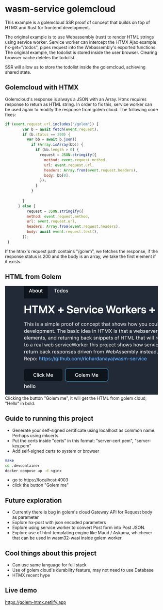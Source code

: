 # wasm-service golemcloud

This example is a golemcloud SSR proof of concept that builds on top of HTMX and Rust for frontend development.

The original example is to use Webassembly (rust) to render HTML strings using service worker. Service worker can intercept the HTMX Ajax example hx-get="/todos", pipes request into the Webassembly's exported functions. The original example, the todolist is stored inside the user browser. Clearing browser cache deletes the todolist. 

SSR will allow us to store the todolist inside the golemcloud, achieving shared state.

## Golemcloud with HTMX

Golemcloud's response is always a JSON with an Array. Htmx requires response to return as HTML string. In order to fix this, service worker can be used again to modify the response from golem cloud. The following code fixes:

```js
if (event.request.url.includes("/golem")) {
        var b = await fetch(event.request);
        if (b.status == 200) {
          var bb = await b.json()
            if (Array.isArray(bb)) {
              if (bb.length > 0) {
                request = JSON.stringify({
                  method: event.request.method,
                  url: event.request.url,
                  headers: Array.from(event.request.headers),
                  body: bb[0],
                });
              }
            }
          
        }
      } else {
          request = JSON.stringify({
          method: event.request.method,
          url: event.request.url,
          headers: Array.from(event.request.headers),
          body: await event.request.text(),
        });     
 }

```
If the htmx's request path contains "/golem", we fetches the response, if the response status is 200 and the body is an array, we take the first element if it exists.

## HTML from Golem
![screenshot](/GolemMe.png)
Clicking the button "Golem me", it will get the HTML from golem cloud, "Hello" in bold.

## Guide to running this project 
- Generate your self-signed certificate using localhost as common name. Perhaps using mkcerts. 
- Put the certs inside "certs" in this format: "server-cert.pem", "server-key.pem"
- Add self-signed certs to system or browser

```sh
make
cd .devcontainer
docker compose up -d nginx
```
- go to https://localhost:4003
- click the button "Golem me"

## Future exploration
- Currently there is bug in golem's cloud Gateway API for Request body as parameter
- Explore hx-post with json encoded parameters
- Explore using service worker to convert Post form into Post JSON.
- Explore use of html-templating engine like Maud / Askama, whichever that can be used in wasm32-wasi inside golem worker

## Cool things about this project
- Can use same language for full stack
- Use of golem cloud's durability feature, may not need to use Database
- HTMX recent hype

## Live demo
https://golem-htmx.netlify.app
